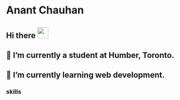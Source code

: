 # Anant Chauhan 
## Hi there <img src="https://raw.githubusercontent.com/aemmadi/aemmadi/master/wave.gif" width="30">
## 🔭 I’m currently a student at Humber, Toronto.
## 🌱 I’m currently learning web development.
### skills 
 

